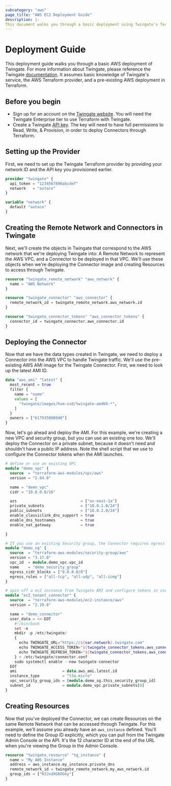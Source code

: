 ```yaml
---
subcategory: "aws"
page_title: "AWS EC2 Deployment Guide"
description: |-
This document walks you through a basic deployment using Twingate's Terraform provider on AWS
---
```


# Deployment Guide

This deployment guide walks you through a basic AWS deployment of Twingate. For more information about Twingate, please reference the Twingate [documentation](https://docs.twingate.com/docs). It assumes basic knowledge of Twingate's service, the AWS Terraform provider, and a pre-existing AWS deployment in Terraform.

## Before you begin

* Sign up for an account on the [Twingate website](https://www.twingate.com). You will need the Twingate Enterprise tier to use Terraform with Twingate.
* Create a Twingate [API key](https://docs.twingate.com/docs/api-overview). The key will need to have full permissions to Read, Write, & Provision, in order to deploy Connectors through Terraform.

## Setting up the Provider

First, we need to set up the Twingate Terraform provider by providing your network ID and the API key you provisioned earlier.

```terraform
provider "twingate" {
  api_token = "1234567890abcdef"
  network   = "autoco"
}

variable "network" {
  default "autoco"
}
```

## Creating the Remote Network and Connectors in Twingate

Next, we'll create the objects in Twingate that correspond to the AWS network that we're deploying Twingate into: A Remote Network to represent the AWS VPC, and a Connector to be deployed in that VPC. We'll use these objects when we're deploying the Connector image and creating Resources to access through Twingate.

```terraform
resource "twingate_remote_network" "aws_network" {
  name = "AWS Network"
}

resource "twingate_connector" "aws_connector" {
  remote_network_id = twingate_remote_network.aws_network.id
}

resource "twingate_connector_tokens" "aws_connector_tokens" {
  connector_id = twingate_connector.aws_connector.id
}
```

## Deploying the Connector

Now that we have the data types created in Twingate, we need to deploy a Connector into the AWS VPC to handle Twingate traffic. We'll use the pre-existing AWS AMI image for the Twingate Connector. First, we need to look up the latest AMI ID.

```terraform
data "aws_ami" "latest" {
  most_recent = true
  filter {
    name = "name"
    values = [
      "twingate/images/hvm-ssd/twingate-amd64-*",
    ]
  }
  owners = ["617935088040"]
}
```

Now, let's go ahead and deploy the AMI. For this example, we're creating a new VPC and security group, but you can use an existing one too. We'll deploy the Connector on a private subnet, because it doesn't need and shouldn't have a public IP address. Note the shell script that we use to configure the Connector tokens when the AMI launches.

```terraform
# define or use an existing VPC
module "demo_vpc" {
  source  = "terraform-aws-modules/vpc/aws"
  version = "2.64.0"

  name = "demo_vpc"
  cidr = "10.0.0.0/16"

  azs                            = ["us-east-1a"]
  private_subnets                = ["10.0.1.0/24"]
  public_subnets                 = ["10.0.2.0/24"]
  enable_classiclink_dns_support = true
  enable_dns_hostnames           = true
  enable_nat_gateway             = true

}

# If you use an existing Security group, the Connector requires egress traffic enabled but does not require ingress
module "demo_sg" {
  source  = "terraform-aws-modules/security-group/aws"
  version = "3.17.0"
  vpc_id  = module.demo_vpc.vpc_id
  name    = "demo_security_group"
  egress_cidr_blocks = ["0.0.0.0/0"]
  egress_rules = ["all-tcp", "all-udp", "all-icmp"]
}

# spin off a ec2 instance from Twingate AMI and configure tokens in user_data
module "ec2_tenant_connector" {
  source  = "terraform-aws-modules/ec2-instance/aws"
  version = "2.19.0"

  name = "demo_connector"
  user_data = <<-EOT
    #!/bin/bash
    set -e
    mkdir -p /etc/twingate/
    {
      echo TWINGATE_URL="https://${var.network}.twingate.com"
      echo TWINGATE_ACCESS_TOKEN="${twingate_connector_tokens.aws_connector_tokens.access_token}"
      echo TWINGATE_REFRESH_TOKEN="${twingate_connector_tokens.aws_connector_tokens.refresh_token}"
    } > /etc/twingate/connector.conf
    sudo systemctl enable --now twingate-connector
  EOT
  ami                    = data.aws_ami.latest.id
  instance_type          = "t3a.micro"
  vpc_security_group_ids = [module.demo_sg.this_security_group_id]
  subnet_id              = module.demo_vpc.private_subnets[0]
}
```

## Creating Resources

Now that you've deployed the Connector, we can create Resources on the same Remote Network that can be accessed through Twingate. For this example, we'll assume you already have an `aws_instance` defined. You'll need to define the Group ID explicitly, which you can pull from the Twingate Admin Console or the API. It's the 12 character ID at the end of the URL when you're viewing the Group in the Admin Console. 

```terraform
resource "twingate_resource" "tg_instance" {
  name = "My AWS Instance"
  address = aws_instance.my_instance.private_dns
  remote_network_id = twingate_remote_network.my_aws_network.id
  group_ids = ["R3JvdXG6OGky"]
}
```